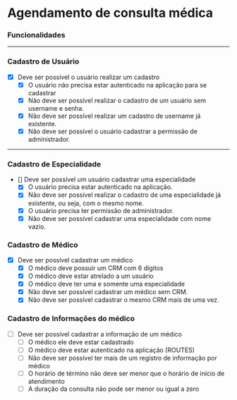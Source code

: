 # Agendamento de consulta médica

### **Funcionalidades**

---

### **Cadastro de Usuário**

- [x] Deve ser possível o usuário realizar um cadastro
  - [x] O usuário não precisa estar autenticado na aplicação para se cadastrar
  - [x] Não deve ser possível realizar o cadastro de um usuário sem username e senha.
  - [x] Não deve ser possível realizar um cadastro de username já existente.
  - [x] Não deve ser possível o usuário cadastrar a permissão de administrador.

---

### **Cadastro de Especialidade**

- [] Deve ser possível um usuário cadastrar uma especialidade
  - [x] O usuário precisa estar autenticado na aplicação.
  - [x] Não deve ser possível realizar o cadastro de uma especialidade já existente, ou seja, com o mesmo nome.
  - [x] O usuário precisa ter permissão de administrador.
  - [x] Não deve ser possível cadastrar uma especialidade com nome vazio.

### **Cadastro de Médico**

- [x] Deve ser possível cadastrar um médico
  - [x] O médico deve possuir um CRM com 6 dígitos
  - [x] O médico deve estar atrelado a um usuário
  - [x] O médico deve ter uma e somente uma especialidade
  - [x] Não deve ser possível cadastrar um médico sem CRM.
  - [x] Não deve ser possível cadastrar o mesmo CRM mais de uma vez.

### **Cadastro de Informações do médico**

- [ ] Deve ser possível cadastrar a informação de um médico
  - [ ] O médico ele deve estar cadastrado
  - [ ] O médico deve estar autenticado na aplicação (ROUTES)
  - [ ] Não deve ser possível ter mais de um registro de informação por médico
  - [ ] O horário de término não deve ser menor que o horário de início de atendimento
  - [ ] A duração da consulta não pode ser menor ou igual a zero
